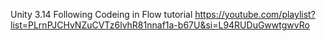 Unity 3.14 
Following Codeing in Flow tutorial
https://youtube.com/playlist?list=PLrnPJCHvNZuCVTz6lvhR81nnaf1a-b67U&si=L94RUDuGwwtgwvRo
